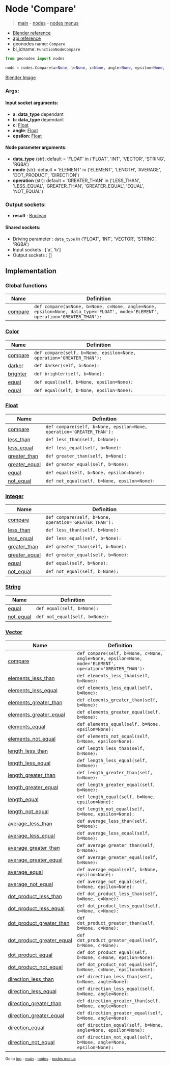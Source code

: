 # Node 'Compare'

> [main](../structure.md) - [nodes](nodes.md) - [nodes menus](nodes_menus.md)

- [Blender reference](https://docs.blender.org/manual/en/latest/modeling/geometry_nodes/utilities/compare.html)
- [api reference](https://docs.blender.org/api/current/bpy.types.FunctionNodeCompare.html)
- geonodes name: `Compare`
- bl_idname: `FunctionNodeCompare`

```python
from geonodes import nodes

node = nodes.Compare(a=None, b=None, c=None, angle=None, epsilon=None, data_type='FLOAT', mode='ELEMENT', operation='GREATER_THAN')
```

[Blender Image](self.node_image_ref)

### Args:

#### Input socket arguments:

- **a**: **data_type** dependant
- **b**: **data_type** dependant
- **c**: [Float](Float.md)
- **angle**: [Float](Float.md)
- **epsilon**: [Float](Float.md)

#### Node parameter arguments:

- **data_type** (str): default = 'FLOAT' in ('FLOAT', 'INT', 'VECTOR', 'STRING', 'RGBA')
- **mode** (str): default = 'ELEMENT' in ('ELEMENT', 'LENGTH', 'AVERAGE', 'DOT_PRODUCT', 'DIRECTION')
- **operation** (str): default = 'GREATER_THAN' in ('LESS_THAN', 'LESS_EQUAL', 'GREATER_THAN', 'GREATER_EQUAL', 'EQUAL', 'NOT_EQUAL')

### Output sockets:

- **result** : [Boolean](Boolean.md)

#### Shared sockets:

- Driving parameter : ``data_type`` in ('FLOAT', 'INT', 'VECTOR', 'STRING', 'RGBA')
- Input sockets  : ['a', 'b']
- Output sockets : []
## Implementation

### Global functions

| Name | Definition |
|------|------------|
 | [compare](A.md#compare) | `def compare(a=None, b=None, c=None, angle=None, epsilon=None, data_type='FLOAT', mode='ELEMENT', operation='GREATER_THAN'):` |

### [Color](Color.md)

| Name | Definition |
|------|------------|
 | [compare](Color.md#compare) | `def compare(self, b=None, epsilon=None, operation='GREATER_THAN'):` |
 | [darker](Color.md#darker) | `def darker(self, b=None):` |
 | [brighter](Color.md#brighter) | `def brighter(self, b=None):` |
 | [equal](Color.md#equal) | `def equal(self, b=None, epsilon=None):` |
 | [equal](Color.md#equal) | `def equal(self, b=None, epsilon=None):` |

### [Float](Float.md)

| Name | Definition |
|------|------------|
 | [compare](Float.md#compare) | `def compare(self, b=None, epsilon=None, operation='GREATER_THAN'):` |
 | [less_than](Float.md#less_than) | `def less_than(self, b=None):` |
 | [less_equal](Float.md#less_equal) | `def less_equal(self, b=None):` |
 | [greater_than](Float.md#greater_than) | `def greater_than(self, b=None):` |
 | [greater_equal](Float.md#greater_equal) | `def greater_equal(self, b=None):` |
 | [equal](Float.md#equal) | `def equal(self, b=None, epsilon=None):` |
 | [not_equal](Float.md#not_equal) | `def not_equal(self, b=None, epsilon=None):` |

### [Integer](Integer.md)

| Name | Definition |
|------|------------|
 | [compare](Integer.md#compare) | `def compare(self, b=None, operation='GREATER_THAN'):` |
 | [less_than](Integer.md#less_than) | `def less_than(self, b=None):` |
 | [less_equal](Integer.md#less_equal) | `def less_equal(self, b=None):` |
 | [greater_than](Integer.md#greater_than) | `def greater_than(self, b=None):` |
 | [greater_equal](Integer.md#greater_equal) | `def greater_equal(self, b=None):` |
 | [equal](Integer.md#equal) | `def equal(self, b=None):` |
 | [not_equal](Integer.md#not_equal) | `def not_equal(self, b=None):` |

### [String](String.md)

| Name | Definition |
|------|------------|
 | [equal](String.md#equal) | `def equal(self, b=None):` |
 | [not_equal](String.md#not_equal) | `def not_equal(self, b=None):` |

### [Vector](Vector.md)

| Name | Definition |
|------|------------|
 | [compare](Vector.md#compare) | `def compare(self, b=None, c=None, angle=None, epsilon=None, mode='ELEMENT', operation='GREATER_THAN'):` |
 | [elements_less_than](Vector.md#elements_less_than) | `def elements_less_than(self, b=None):` |
 | [elements_less_equal](Vector.md#elements_less_equal) | `def elements_less_equal(self, b=None):` |
 | [elements_greater_than](Vector.md#elements_greater_than) | `def elements_greater_than(self, b=None):` |
 | [elements_greater_equal](Vector.md#elements_greater_equal) | `def elements_greater_equal(self, b=None):` |
 | [elements_equal](Vector.md#elements_equal) | `def elements_equal(self, b=None, epsilon=None):` |
 | [elements_not_equal](Vector.md#elements_not_equal) | `def elements_not_equal(self, b=None, epsilon=None):` |
 | [length_less_than](Vector.md#length_less_than) | `def length_less_than(self, b=None):` |
 | [length_less_equal](Vector.md#length_less_equal) | `def length_less_equal(self, b=None):` |
 | [length_greater_than](Vector.md#length_greater_than) | `def length_greater_than(self, b=None):` |
 | [length_greater_equal](Vector.md#length_greater_equal) | `def length_greater_equal(self, b=None):` |
 | [length_equal](Vector.md#length_equal) | `def length_equal(self, b=None, epsilon=None):` |
 | [length_not_equal](Vector.md#length_not_equal) | `def length_not_equal(self, b=None, epsilon=None):` |
 | [average_less_than](Vector.md#average_less_than) | `def average_less_than(self, b=None):` |
 | [average_less_equal](Vector.md#average_less_equal) | `def average_less_equal(self, b=None):` |
 | [average_greater_than](Vector.md#average_greater_than) | `def average_greater_than(self, b=None):` |
 | [average_greater_equal](Vector.md#average_greater_equal) | `def average_greater_equal(self, b=None):` |
 | [average_equal](Vector.md#average_equal) | `def average_equal(self, b=None, epsilon=None):` |
 | [average_not_equal](Vector.md#average_not_equal) | `def average_not_equal(self, b=None, epsilon=None):` |
 | [dot_product_less_than](Vector.md#dot_product_less_than) | `def dot_product_less_than(self, b=None, c=None):` |
 | [dot_product_less_equal](Vector.md#dot_product_less_equal) | `def dot_product_less_equal(self, b=None, c=None):` |
 | [dot_product_greater_than](Vector.md#dot_product_greater_than) | `def dot_product_greater_than(self, b=None, c=None):` |
 | [dot_product_greater_equal](Vector.md#dot_product_greater_equal) | `def dot_product_greater_equal(self, b=None, c=None):` |
 | [dot_product_equal](Vector.md#dot_product_equal) | `def dot_product_equal(self, b=None, c=None, epsilon=None):` |
 | [dot_product_not_equal](Vector.md#dot_product_not_equal) | `def dot_product_not_equal(self, b=None, c=None, epsilon=None):` |
 | [direction_less_than](Vector.md#direction_less_than) | `def direction_less_than(self, b=None, angle=None):` |
 | [direction_less_equal](Vector.md#direction_less_equal) | `def direction_less_equal(self, b=None, angle=None):` |
 | [direction_greater_than](Vector.md#direction_greater_than) | `def direction_greater_than(self, b=None, angle=None):` |
 | [direction_greater_equal](Vector.md#direction_greater_equal) | `def direction_greater_equal(self, b=None, angle=None):` |
 | [direction_equal](Vector.md#direction_equal) | `def direction_equal(self, b=None, angle=None, epsilon=None):` |
 | [direction_not_equal](Vector.md#direction_not_equal) | `def direction_not_equal(self, b=None, angle=None, epsilon=None):` |

<sub>Go to [top](#node-Compare) - [main](../structure.md) - [nodes](nodes.md) - [nodes menus](nodes_menus.md)</sub>

